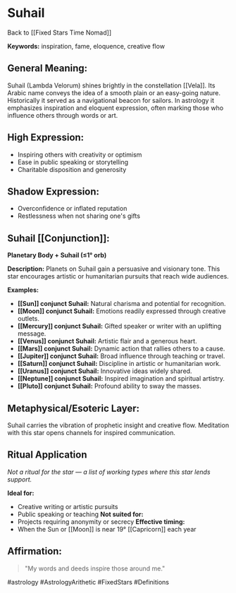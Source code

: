 # Suhail

Back to [[Fixed Stars Time Nomad]]

**Keywords:** inspiration, fame, eloquence, creative flow

## General Meaning:
Suhail (Lambda Velorum) shines brightly in the constellation [[Vela]]. Its Arabic name conveys the idea of a smooth plain or an easy-going nature. Historically it served as a navigational beacon for sailors. In astrology it emphasizes inspiration and eloquent expression, often marking those who influence others through words or art.

## High Expression:
- Inspiring others with creativity or optimism
- Ease in public speaking or storytelling
- Charitable disposition and generosity

## Shadow Expression:
- Overconfidence or inflated reputation
- Restlessness when not sharing one's gifts

## Suhail [[Conjunction]]:

**Planetary Body + Suhail (≤1° orb)**

**Description:**
Planets on Suhail gain a persuasive and visionary tone. This star encourages artistic or humanitarian pursuits that reach wide audiences.

**Examples:**
- **[[Sun]] conjunct Suhail:** Natural charisma and potential for recognition.
- **[[Moon]] conjunct Suhail:** Emotions readily expressed through creative outlets.
- **[[Mercury]] conjunct Suhail:** Gifted speaker or writer with an uplifting message.
- **[[Venus]] conjunct Suhail:** Artistic flair and a generous heart.
- **[[Mars]] conjunct Suhail:** Dynamic action that rallies others to a cause.
- **[[Jupiter]] conjunct Suhail:** Broad influence through teaching or travel.
- **[[Saturn]] conjunct Suhail:** Discipline in artistic or humanitarian work.
- **[[Uranus]] conjunct Suhail:** Innovative ideas widely shared.
- **[[Neptune]] conjunct Suhail:** Inspired imagination and spiritual artistry.
- **[[Pluto]] conjunct Suhail:** Profound ability to sway the masses.

## Metaphysical/Esoteric Layer:
Suhail carries the vibration of prophetic insight and creative flow. Meditation with this star opens channels for inspired communication.

## Ritual Application
*Not a ritual for the star — a list of working types where this star lends support.*

**Ideal for:**
- Creative writing or artistic pursuits
- Public speaking or teaching
**Not suited for:**
- Projects requiring anonymity or secrecy
**Effective timing:**
- When the Sun or [[Moon]] is near 19° [[Capricorn]] each year

## Affirmation:

> "My words and deeds inspire those around me."

#astrology #AstrologyArithetic #FixedStars #Definitions
